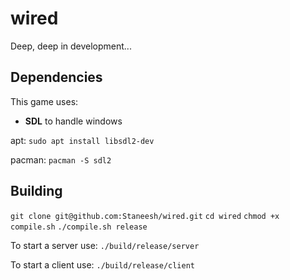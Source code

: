 # wired

Deep, deep in development...

## Dependencies 

This game uses:

- **SDL** to handle windows

apt: `sudo apt install libsdl2-dev`  

pacman: `pacman -S sdl2`

## Building

`git clone git@github.com:Staneesh/wired.git`
`cd wired`
`chmod +x compile.sh`
`./compile.sh release`

To start a server use:
`./build/release/server`

To start a client use:
`./build/release/client`
